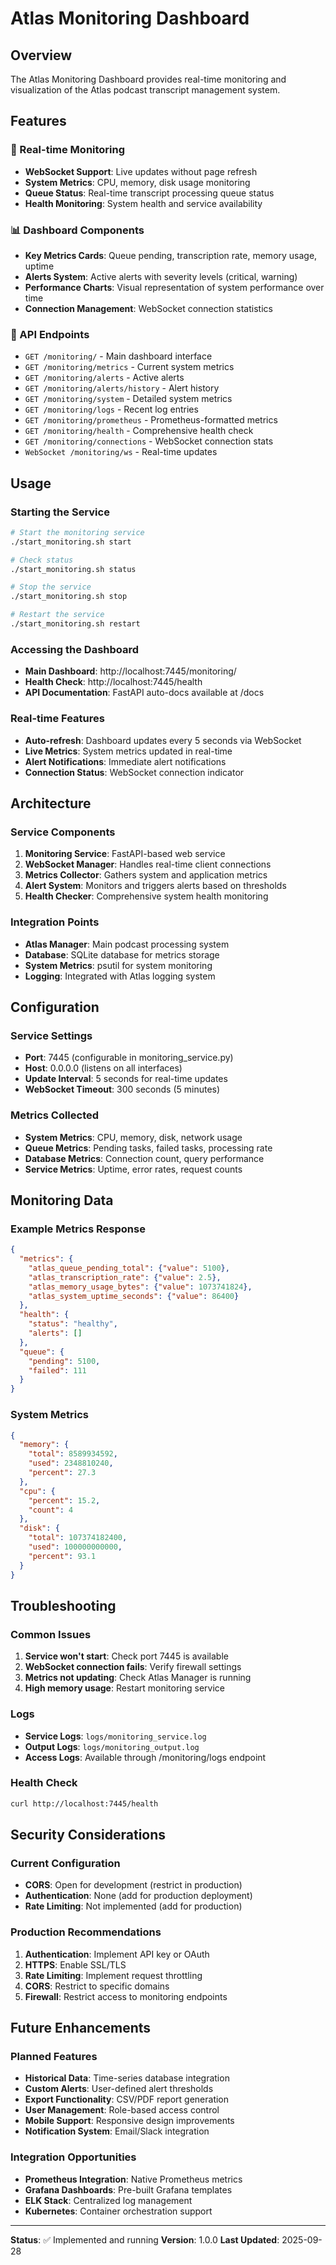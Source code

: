 # Atlas Monitoring Dashboard

## Overview
The Atlas Monitoring Dashboard provides real-time monitoring and visualization of the Atlas podcast transcript management system.

## Features

### 🚀 Real-time Monitoring
- **WebSocket Support**: Live updates without page refresh
- **System Metrics**: CPU, memory, disk usage monitoring
- **Queue Status**: Real-time transcript processing queue status
- **Health Monitoring**: System health and service availability

### 📊 Dashboard Components
- **Key Metrics Cards**: Queue pending, transcription rate, memory usage, uptime
- **Alerts System**: Active alerts with severity levels (critical, warning)
- **Performance Charts**: Visual representation of system performance over time
- **Connection Management**: WebSocket connection statistics

### 🔧 API Endpoints
- `GET /monitoring/` - Main dashboard interface
- `GET /monitoring/metrics` - Current system metrics
- `GET /monitoring/alerts` - Active alerts
- `GET /monitoring/alerts/history` - Alert history
- `GET /monitoring/system` - Detailed system metrics
- `GET /monitoring/logs` - Recent log entries
- `GET /monitoring/prometheus` - Prometheus-formatted metrics
- `GET /monitoring/health` - Comprehensive health check
- `GET /monitoring/connections` - WebSocket connection stats
- `WebSocket /monitoring/ws` - Real-time updates

## Usage

### Starting the Service
```bash
# Start the monitoring service
./start_monitoring.sh start

# Check status
./start_monitoring.sh status

# Stop the service
./start_monitoring.sh stop

# Restart the service
./start_monitoring.sh restart
```

### Accessing the Dashboard
- **Main Dashboard**: http://localhost:7445/monitoring/
- **Health Check**: http://localhost:7445/health
- **API Documentation**: FastAPI auto-docs available at /docs

### Real-time Features
- **Auto-refresh**: Dashboard updates every 5 seconds via WebSocket
- **Live Metrics**: System metrics updated in real-time
- **Alert Notifications**: Immediate alert notifications
- **Connection Status**: WebSocket connection indicator

## Architecture

### Service Components
1. **Monitoring Service**: FastAPI-based web service
2. **WebSocket Manager**: Handles real-time client connections
3. **Metrics Collector**: Gathers system and application metrics
4. **Alert System**: Monitors and triggers alerts based on thresholds
5. **Health Checker**: Comprehensive system health monitoring

### Integration Points
- **Atlas Manager**: Main podcast processing system
- **Database**: SQLite database for metrics storage
- **System Metrics**: psutil for system monitoring
- **Logging**: Integrated with Atlas logging system

## Configuration

### Service Settings
- **Port**: 7445 (configurable in monitoring_service.py)
- **Host**: 0.0.0.0 (listens on all interfaces)
- **Update Interval**: 5 seconds for real-time updates
- **WebSocket Timeout**: 300 seconds (5 minutes)

### Metrics Collected
- **System Metrics**: CPU, memory, disk, network usage
- **Queue Metrics**: Pending tasks, failed tasks, processing rate
- **Database Metrics**: Connection count, query performance
- **Service Metrics**: Uptime, error rates, request counts

## Monitoring Data

### Example Metrics Response
```json
{
  "metrics": {
    "atlas_queue_pending_total": {"value": 5100},
    "atlas_transcription_rate": {"value": 2.5},
    "atlas_memory_usage_bytes": {"value": 1073741824},
    "atlas_system_uptime_seconds": {"value": 86400}
  },
  "health": {
    "status": "healthy",
    "alerts": []
  },
  "queue": {
    "pending": 5100,
    "failed": 111
  }
}
```

### System Metrics
```json
{
  "memory": {
    "total": 8589934592,
    "used": 2348810240,
    "percent": 27.3
  },
  "cpu": {
    "percent": 15.2,
    "count": 4
  },
  "disk": {
    "total": 107374182400,
    "used": 100000000000,
    "percent": 93.1
  }
}
```

## Troubleshooting

### Common Issues
1. **Service won't start**: Check port 7445 is available
2. **WebSocket connection fails**: Verify firewall settings
3. **Metrics not updating**: Check Atlas Manager is running
4. **High memory usage**: Restart monitoring service

### Logs
- **Service Logs**: `logs/monitoring_service.log`
- **Output Logs**: `logs/monitoring_output.log`
- **Access Logs**: Available through /monitoring/logs endpoint

### Health Check
```bash
curl http://localhost:7445/health
```

## Security Considerations

### Current Configuration
- **CORS**: Open for development (restrict in production)
- **Authentication**: None (add for production deployment)
- **Rate Limiting**: Not implemented (add for production)

### Production Recommendations
1. **Authentication**: Implement API key or OAuth
2. **HTTPS**: Enable SSL/TLS
3. **Rate Limiting**: Implement request throttling
4. **CORS**: Restrict to specific domains
5. **Firewall**: Restrict access to monitoring endpoints

## Future Enhancements

### Planned Features
- **Historical Data**: Time-series database integration
- **Custom Alerts**: User-defined alert thresholds
- **Export Functionality**: CSV/PDF report generation
- **User Management**: Role-based access control
- **Mobile Support**: Responsive design improvements
- **Notification System**: Email/Slack integration

### Integration Opportunities
- **Prometheus Integration**: Native Prometheus metrics
- **Grafana Dashboards**: Pre-built Grafana templates
- **ELK Stack**: Centralized log management
- **Kubernetes**: Container orchestration support

---

**Status**: ✅ Implemented and running
**Version**: 1.0.0
**Last Updated**: 2025-09-28